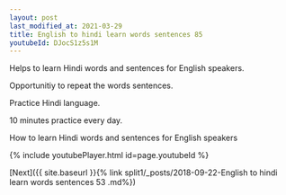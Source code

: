 ```yaml
---
layout: post
last_modified_at: 2021-03-29
title: English to hindi learn words sentences 85 
youtubeId: DJocS1z5s1M
---
```

 
 
Helps to learn Hindi words and sentences for English speakers.

Opportunitiy to repeat the words sentences. 

Practice Hindi language. 
 
10 minutes practice every day. 
 
How to learn Hindi words and sentences for English speakers 
 
{% include youtubePlayer.html id=page.youtubeId %}
 
 
[Next]({{ site.baseurl }}{% link  split1/_posts/2018-09-22-English to hindi learn words sentences 53 .md%})
 
